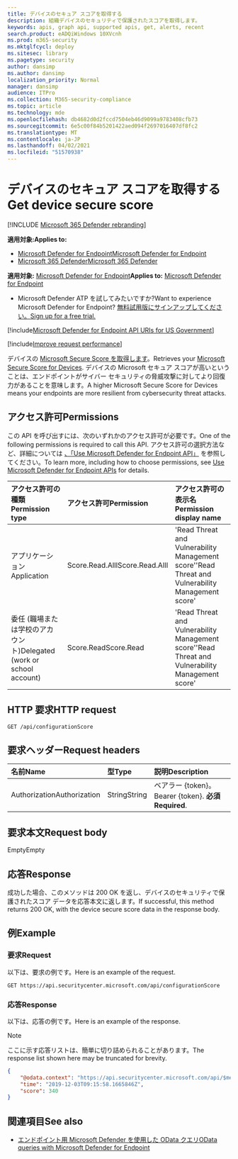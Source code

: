```yaml
---
title: デバイスのセキュア スコアを取得する
description: 組織デバイスのセキュリティで保護されたスコアを取得します。
keywords: apis, graph api, supported apis, get, alerts, recent
search.product: eADQiWindows 10XVcnh
ms.prod: m365-security
ms.mktglfcycl: deploy
ms.sitesec: library
ms.pagetype: security
author: dansimp
ms.author: dansimp
localization_priority: Normal
manager: dansimp
audience: ITPro
ms.collection: M365-security-compliance
ms.topic: article
ms.technology: mde
ms.openlocfilehash: db4682d0d2fccd7504eb46d9099a9783408cfb73
ms.sourcegitcommit: 6e5c00f84b5201422aed094f2697016407df8fc2
ms.translationtype: MT
ms.contentlocale: ja-JP
ms.lasthandoff: 04/02/2021
ms.locfileid: "51570938"
---
```

# <a name="get-device-secure-score"></a><span data-ttu-id="b4c85-104">デバイスのセキュア スコアを取得する</span><span class="sxs-lookup"><span data-stu-id="b4c85-104">Get device secure score</span></span>

[!INCLUDE [Microsoft 365 Defender rebranding](../../includes/microsoft-defender.md)]

<span data-ttu-id="b4c85-105">**適用対象:**</span><span class="sxs-lookup"><span data-stu-id="b4c85-105">**Applies to:**</span></span>
- [<span data-ttu-id="b4c85-106">Microsoft Defender for Endpoint</span><span class="sxs-lookup"><span data-stu-id="b4c85-106">Microsoft Defender for Endpoint</span></span>](https://go.microsoft.com/fwlink/p/?linkid=2154037)
- [<span data-ttu-id="b4c85-107">Microsoft 365 Defender</span><span class="sxs-lookup"><span data-stu-id="b4c85-107">Microsoft 365 Defender</span></span>](https://go.microsoft.com/fwlink/?linkid=2118804)

<span data-ttu-id="b4c85-108">**適用対象:** [Microsoft Defender for Endpoint](https://go.microsoft.com/fwlink/?linkid=2154037)</span><span class="sxs-lookup"><span data-stu-id="b4c85-108">**Applies to:** [Microsoft Defender for Endpoint](https://go.microsoft.com/fwlink/?linkid=2154037)</span></span>

- <span data-ttu-id="b4c85-109">Microsoft Defender ATP を試してみたいですか?</span><span class="sxs-lookup"><span data-stu-id="b4c85-109">Want to experience Microsoft Defender for Endpoint?</span></span> [<span data-ttu-id="b4c85-110">無料試用版にサインアップしてください。</span><span class="sxs-lookup"><span data-stu-id="b4c85-110">Sign up for a free trial.</span></span>](https://www.microsoft.com/microsoft-365/windows/microsoft-defender-atp?ocid=docs-wdatp-exposedapis-abovefoldlink) 

[!include[Microsoft Defender for Endpoint API URIs for US Government](../../includes/microsoft-defender-api-usgov.md)]

[!include[Improve request performance](../../includes/improve-request-performance.md)]


<span data-ttu-id="b4c85-111">デバイスの [Microsoft Secure Score を取得します](tvm-microsoft-secure-score-devices.md)。</span><span class="sxs-lookup"><span data-stu-id="b4c85-111">Retrieves your [Microsoft Secure Score for Devices](tvm-microsoft-secure-score-devices.md).</span></span> <span data-ttu-id="b4c85-112">デバイスの Microsoft セキュア スコアが高いということは、エンドポイントがサイバー セキュリティの脅威攻撃に対してより回復力があることを意味します。</span><span class="sxs-lookup"><span data-stu-id="b4c85-112">A higher Microsoft Secure Score for Devices means your endpoints are more resilient from cybersecurity threat attacks.</span></span> 

## <a name="permissions"></a><span data-ttu-id="b4c85-113">アクセス許可</span><span class="sxs-lookup"><span data-stu-id="b4c85-113">Permissions</span></span>

<span data-ttu-id="b4c85-114">この API を呼び出すには、次のいずれかのアクセス許可が必要です。</span><span class="sxs-lookup"><span data-stu-id="b4c85-114">One of the following permissions is required to call this API.</span></span> <span data-ttu-id="b4c85-115">アクセス許可の選択方法など、詳細については [、「Use Microsoft Defender for Endpoint API」](apis-intro.md) を参照してください。</span><span class="sxs-lookup"><span data-stu-id="b4c85-115">To learn more, including how to choose permissions, see [Use Microsoft Defender for Endpoint APIs](apis-intro.md) for details.</span></span>

<span data-ttu-id="b4c85-116">アクセス許可の種類</span><span class="sxs-lookup"><span data-stu-id="b4c85-116">Permission type</span></span> |   <span data-ttu-id="b4c85-117">アクセス許可</span><span class="sxs-lookup"><span data-stu-id="b4c85-117">Permission</span></span>  |   <span data-ttu-id="b4c85-118">アクセス許可の表示名</span><span class="sxs-lookup"><span data-stu-id="b4c85-118">Permission display name</span></span>
:---|:---|:---
<span data-ttu-id="b4c85-119">アプリケーション</span><span class="sxs-lookup"><span data-stu-id="b4c85-119">Application</span></span> |   <span data-ttu-id="b4c85-120">Score.Read.Alll</span><span class="sxs-lookup"><span data-stu-id="b4c85-120">Score.Read.Alll</span></span> |   <span data-ttu-id="b4c85-121">'Read Threat and Vulnerability Management score'</span><span class="sxs-lookup"><span data-stu-id="b4c85-121">'Read Threat and Vulnerability Management score'</span></span>
<span data-ttu-id="b4c85-122">委任 (職場または学校のアカウント)</span><span class="sxs-lookup"><span data-stu-id="b4c85-122">Delegated (work or school account)</span></span> | <span data-ttu-id="b4c85-123">Score.Read</span><span class="sxs-lookup"><span data-stu-id="b4c85-123">Score.Read</span></span> | <span data-ttu-id="b4c85-124">'Read Threat and Vulnerability Management score'</span><span class="sxs-lookup"><span data-stu-id="b4c85-124">'Read Threat and Vulnerability Management score'</span></span>

## <a name="http-request"></a><span data-ttu-id="b4c85-125">HTTP 要求</span><span class="sxs-lookup"><span data-stu-id="b4c85-125">HTTP request</span></span>

```
GET /api/configurationScore
```

## <a name="request-headers"></a><span data-ttu-id="b4c85-126">要求ヘッダー</span><span class="sxs-lookup"><span data-stu-id="b4c85-126">Request headers</span></span>

<span data-ttu-id="b4c85-127">名前</span><span class="sxs-lookup"><span data-stu-id="b4c85-127">Name</span></span> | <span data-ttu-id="b4c85-128">型</span><span class="sxs-lookup"><span data-stu-id="b4c85-128">Type</span></span> | <span data-ttu-id="b4c85-129">説明</span><span class="sxs-lookup"><span data-stu-id="b4c85-129">Description</span></span>
:---|:---|:---
<span data-ttu-id="b4c85-130">Authorization</span><span class="sxs-lookup"><span data-stu-id="b4c85-130">Authorization</span></span> | <span data-ttu-id="b4c85-131">String</span><span class="sxs-lookup"><span data-stu-id="b4c85-131">String</span></span> | <span data-ttu-id="b4c85-132">ベアラー {token}。</span><span class="sxs-lookup"><span data-stu-id="b4c85-132">Bearer {token}.</span></span> <span data-ttu-id="b4c85-133">**必須**</span><span class="sxs-lookup"><span data-stu-id="b4c85-133">**Required**.</span></span>

## <a name="request-body"></a><span data-ttu-id="b4c85-134">要求本文</span><span class="sxs-lookup"><span data-stu-id="b4c85-134">Request body</span></span>

<span data-ttu-id="b4c85-135">Empty</span><span class="sxs-lookup"><span data-stu-id="b4c85-135">Empty</span></span>

## <a name="response"></a><span data-ttu-id="b4c85-136">応答</span><span class="sxs-lookup"><span data-stu-id="b4c85-136">Response</span></span>

<span data-ttu-id="b4c85-137">成功した場合、このメソッドは 200 OK を返し、デバイスのセキュリティで保護されたスコア データを応答本文に返します。</span><span class="sxs-lookup"><span data-stu-id="b4c85-137">If successful, this method returns 200 OK, with the device secure score data in the response body.</span></span>

## <a name="example"></a><span data-ttu-id="b4c85-138">例</span><span class="sxs-lookup"><span data-stu-id="b4c85-138">Example</span></span>

### <a name="request"></a><span data-ttu-id="b4c85-139">要求</span><span class="sxs-lookup"><span data-stu-id="b4c85-139">Request</span></span>

<span data-ttu-id="b4c85-140">以下は、要求の例です。</span><span class="sxs-lookup"><span data-stu-id="b4c85-140">Here is an example of the request.</span></span>

```http
GET https://api.securitycenter.microsoft.com/api/configurationScore
```

### <a name="response"></a><span data-ttu-id="b4c85-141">応答</span><span class="sxs-lookup"><span data-stu-id="b4c85-141">Response</span></span>

<span data-ttu-id="b4c85-142">以下は、応答の例です。</span><span class="sxs-lookup"><span data-stu-id="b4c85-142">Here is an example of the response.</span></span>

>[!NOTE]
><span data-ttu-id="b4c85-143">ここに示す応答リストは、簡単に切り詰められることがあります。</span><span class="sxs-lookup"><span data-stu-id="b4c85-143">The response list shown here may be truncated for brevity.</span></span> 

```json
{
    "@odata.context": "https://api.securitycenter.microsoft.com/api/$metadata#ConfigurationScore/$entity",
    "time": "2019-12-03T09:15:58.1665846Z",
    "score": 340
}
```

## <a name="see-also"></a><span data-ttu-id="b4c85-144">関連項目</span><span class="sxs-lookup"><span data-stu-id="b4c85-144">See also</span></span>

- [<span data-ttu-id="b4c85-145">エンドポイント用 Microsoft Defender を使用した OData クエリ</span><span class="sxs-lookup"><span data-stu-id="b4c85-145">OData queries with Microsoft Defender for Endpoint</span></span>](exposed-apis-odata-samples.md)
